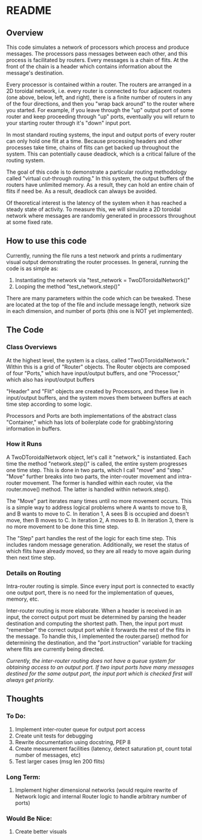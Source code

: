 # README

## Overview

This code simulates a network of processors which process and produce messages. The processors pass messages between each other, and this process is facilitated by routers. Every messages is a chain of flits. At the front of the chain is a header which contains information about the message's destination.

Every processor is contained within a router. The routers are arranged in a 2D toroidal network, i.e. every router is connected to four adjacent routers (one above, below, left, and right), there is a finite number of routers in any of the four directions, and then you "wrap back around" to the router where you started. For example, if you leave through the "up" output port of some router and keep proceeding through "up" ports, eventually you will return to your starting router through it's "down" input port.

In most standard routing systems, the input and output ports of every router can only hold one flit at a time. Because processing headers and other processes take time, chains of flits can get backed up throughout the system. This can potentially cause deadlock, which is a critical failure of the routing system.

The goal of this code is to demonstrate a particular routing methodology called "virtual cut-through routing." In this system, the output buffers of the routers have unlimited memory. As a result, they can hold an entire chain of flits if need be. As a result, deadlock can always be avoided.

Of theoretical interest is the latency of the system when it has reached a steady state of activity. To measure this, we will simulate a 2D toroidal network where messages are randomly generated in processors throughout at some fixed rate.

## How to use this code

Currently, running the file runs a test network and prints a rudimentary visual output demonstrating the router processes. In general, running the code is as simple as:

1) Instantiating the network via "test_network = TwoDToroidalNetwork()"
2) Looping the method "test_network.step()"

There are many parameters within the code which can be tweaked. These are located at the top of the file and include message length, network size in each dimension, and number of ports (this one is NOT yet implemented).

## The Code

### Class Overviews

At the highest level, the system is a class, called "TwoDToroidalNetwork." Within this is a grid of "Router" objects. The Router objects are composed of four "Ports," which have input/output buffers, and one "Processor," which also has input/output buffers

"Header" and "Flit" objects are created by Processors, and these live in input/output buffers, and the system moves them between buffers at each time step according to some logic.

Processors and Ports are both implementations of the abstract class "Container," which has lots of boilerplate code for grabbing/storing information in buffers.

### How it Runs

A TwoDToroidalNetwork object, let's call it "network,"  is instantiated. Each time the method "network.step()" is called, the entire system progresses one time step. This is done in two parts, which I call "move" and "step." "Move" further breaks into two parts, the inter-router movement and intra-router movement. The former is handled within each router, via the router.move() method. The latter is handled within network.step().

The "Move" part iterates many times until no more movement occurs. This is a simple way to address logical problems where A wants to move to B, and B wants to move to C. In iteration 1, A sees B is occupied and doesn't move, then B moves to C. In iteration 2, A moves to B. In iteration 3, there is no more movement to be done this time step.

The "Step" part handles the rest of the logic for each time step. This includes random message generation. Additionally, we reset the status of which flits have already moved, so they are all ready to move again during then next time step. 

### Details on Routing

Intra-router routing is simple. Since every input port is connected to exactly one output port, there is no need for the implementation of queues, memory, etc.

Inter-router routing is more elaborate. When a header is received in an input, the correct output port must be determined by parsing the header destination and computing the shortest path. Then, the input port must "remember" the correct output port while it forwards the rest of the flits in the message. To handle this, I implemented the router.parse() method for determining the destination, and the "port.instruction" variable for tracking where flits are currently being directed.

*Currently, the inter-router routing does not have a queue system for obtaining access to an output port. If two input ports have many messages destined for the same output port, the input port which is checked first will always get priority.*

## Thoughts

### To Do:

1) Implement inter-router queue for output port access
2) Create unit tests for debugging
3) Rewrite documentation using docstring, PEP 8
4) Create measurement facilities (latency, detect saturation pt, count total number of messages, etc)
5) Test larger cases (msg len 200 flits)

### Long Term:

1) Implement higher dimensional networks (would require rewrite of Network logic and internal Router logic to handle arbitrary number of ports)

### Would Be Nice:

1) Create better visuals